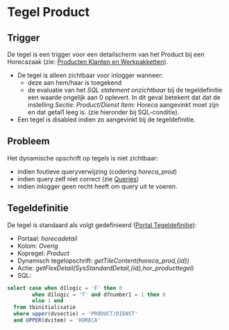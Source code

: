 # Tegel Product

## Trigger

De tegel is een trigger voor een detailscherm van het Product bij een Horecazaak (zie: [Producten Klanten en Werkpakketten](/docs/instellen_inrichten/producten_klanten_werkpakketten.md)).

  * De tegel is alleen zichtbaar voor inlogger wanneer: 
    * deze aan hem/haar is toegekend 
    * de evaluatie van het *SQL statement onzichtbaar* bij de tegeldefinitie een waarde ongelijk aan 0 oplevert. In dit geval betekent dat dat de instelling *Sectie: Product/Dienst Item: Horeca*  aangevinkt moet zijn en dat getal1 leeg is. (zie hieronder bij SQL-conditie).
  * Een tegel is disabled indien zo aangevinkt bij de tegeldefinitie.

## Probleem

Het dynamische opschrift op tegels is niet zichtbaar:

  * indien foutieve queryverwijzing (codering *horeca_prod*) 
  * indien query zelf niet correct (zie [Queries](/docs/instellen_inrichten/queries.md))
  * indien inlogger geen recht heeft om query uit te voeren. 

## Tegeldefinitie

De tegel is standaard als volgt gedefinieerd ([Portal Tegeldefinitie](/docs/instellen_inrichten/portaldefinitie/portal_tegel.md)):

  * Portaal: *horecadetail*
  * Kolom: *Overig*
  * Kopregel: *Product*
  * Dynamisch tegelopschrift: *getTileContent(horeca_prod,{id})*
  * Actie: *getFlexDetail(SysStandardDetail,{id},hor_producttegel)*
  * SQL: 
```sql
select case when d1logic = 'F' then 0 
        when d1logic = 'T' and dfnumber1 = 1 then 0 
        else 1 end 
  from tbinitialisatie 
  where upper(dvsectie) = 'PRODUCT/DIENST' 
  and UPPER(dvitem) = 'HORECA'
```

